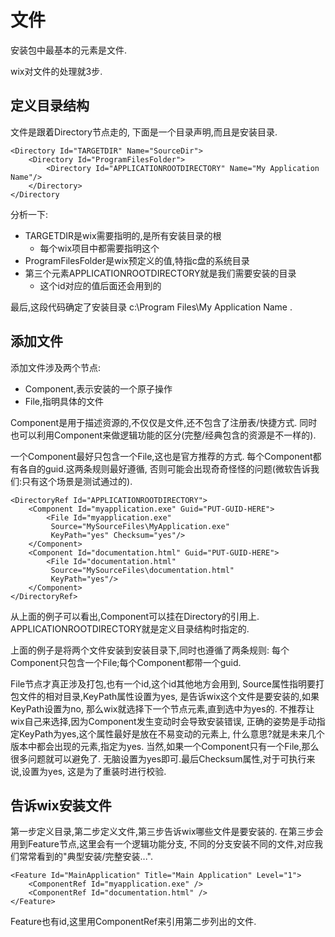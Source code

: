 # 文件

安装包中最基本的元素是文件.

wix对文件的处理就3步.

## 定义目录结构

文件是跟着Directory节点走的,
下面是一个目录声明,而且是安装目录.

    <Directory Id="TARGETDIR" Name="SourceDir">
        <Directory Id="ProgramFilesFolder">
            <Directory Id="APPLICATIONROOTDIRECTORY" Name="My Application Name"/>
        </Directory>
    </Directory

分析一下:

- TARGETDIR是wix需要指明的,是所有安装目录的根
  - 每个wix项目中都需要指明这个
- ProgramFilesFolder是wix预定义的值,特指c盘的系统目录
- 第三个元素APPLICATIONROOTDIRECTORY就是我们需要安装的目录
  - 这个id对应的值后面还会用到的

最后,这段代码确定了安装目录 c:\Program Files\My Application Name .

## 添加文件

添加文件涉及两个节点:

- Component,表示安装的一个原子操作
- File,指明具体的文件

Component是用于描述资源的,不仅仅是文件,还不包含了注册表/快捷方式.
同时也可以利用Component来做逻辑功能的区分(完整/经典包含的资源是不一样的).

一个Component最好只包含一个File,这也是官方推荐的方式.
每个Component都有各自的guid.这两条规则最好遵循,
否则可能会出现奇奇怪怪的问题(微软告诉我们:只有这个场景是测试通过的).

    <DirectoryRef Id="APPLICATIONROOTDIRECTORY">
        <Component Id="myapplication.exe" Guid="PUT-GUID-HERE">
            <File Id="myapplication.exe"
             Source="MySourceFiles\MyApplication.exe"
             KeyPath="yes" Checksum="yes"/>
        </Component>
        <Component Id="documentation.html" Guid="PUT-GUID-HERE">
            <File Id="documentation.html"
             Source="MySourceFiles\documentation.html"
             KeyPath="yes"/>
        </Component>
    </DirectoryRef>

从上面的例子可以看出,Component可以挂在Directory的引用上.
APPLICATIONROOTDIRECTORY就是定义目录结构时指定的.

上面的例子是将两个文件安装到安装目录下,同时也遵循了两条规则:
每个Component只包含一个File;每个Component都带一个guid.

File节点才真正涉及打包,也有一个id,这个id其他地方会用到,
Source属性指明要打包文件的相对目录,KeyPath属性设置为yes,
是告诉wix这个文件是要安装的,如果KeyPath设置为no,
那么wix就选择下一个节点元素,直到选中为yes的.
不推荐让wix自己来选择,因为Component发生变动时会导致安装错误,
正确的姿势是手动指定KeyPath为yes,这个属性最好是放在不易变动的元素上,
什么意思?就是未来几个版本中都会出现的元素,指定为yes.
当然,如果一个Component只有一个File,那么很多问题就可以避免了.
无脑设置为yes即可.最后Checksum属性,对于可执行来说,设置为yes,
这是为了重装时进行校验.

## 告诉wix安装文件

第一步定义目录,第二步定义文件,第三步告诉wix哪些文件是要安装的.
在第三步会用到Feature节点,这里会有一个逻辑功能分支,
不同的分支安装不同的文件,对应我们常常看到的"典型安装/完整安装...".

    <Feature Id="MainApplication" Title="Main Application" Level="1">
        <ComponentRef Id="myapplication.exe" />
        <ComponentRef Id="documentation.html" />
    </Feature>

Feature也有id,这里用ComponentRef来引用第二步列出的文件.
